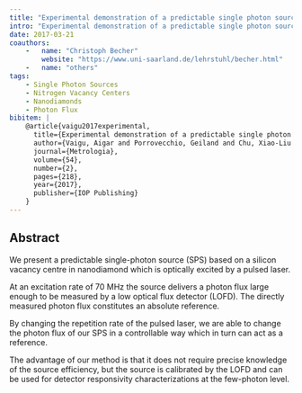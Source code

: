 ```yaml
---
title: "Experimental demonstration of a predictable single photon source with variable photon flux"
intro: "Experimental demonstration of a predictable single photon source with variable photon flux"
date: 2017-03-21
coauthors:
    -   name: "Christoph Becher"
        website: "https://www.uni-saarland.de/lehrstuhl/becher.html"
    -   name: "others"
tags:
    - Single Photon Sources
    - Nitrogen Vacancy Centers
    - Nanodiamonds
    - Photon Flux
bibitem: |
    @article{vaigu2017experimental,
      title={Experimental demonstration of a predictable single photon source with variable photon flux},
      author={Vaigu, Aigar and Porrovecchio, Geiland and Chu, Xiao-Liu and Lindner, Sarah and Smid, Marek and Manninen, Albert and Becher, Christoph and Sandoghdar, Vahid and G{\"o}tzinger, Stephan and Ikonen, Erkki},
      journal={Metrologia},
      volume={54},
      number={2},
      pages={218},
      year={2017},
      publisher={IOP Publishing}
    }
---
```


## Abstract

We present a predictable single-photon source (SPS) based on a silicon vacancy centre in nanodiamond which is optically excited by a pulsed laser.

At an excitation rate of 70 MHz the source delivers a photon flux large enough to be measured by a low optical flux detector (LOFD). The directly measured photon flux constitutes an absolute reference.

By changing the repetition rate of the pulsed laser, we are able to change the photon flux of our SPS in a controllable way which in turn can act as a reference.

The advantage of our method is that it does not require precise knowledge of the source efficiency, but the source is calibrated by the LOFD and can be used for detector responsivity characterizations at the few-photon level.

